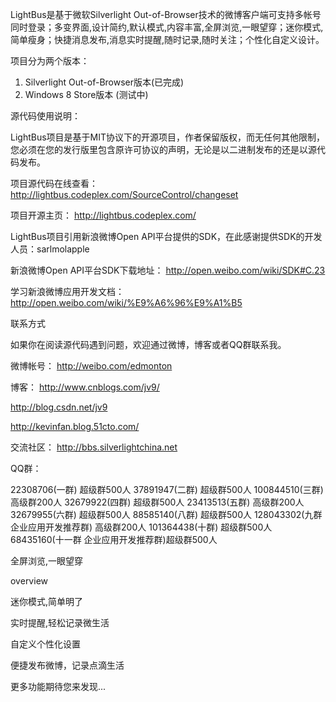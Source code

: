 LightBus是基于微软Silverlight Out-of-Browser技术的微博客户端可支持多帐号同时登录；多变界面,设计简约,默认模式,内容丰富,全屏浏览,一眼望穿；迷你模式,简单瘦身；快捷消息发布,消息实时提醒,随时记录,随时关注；个性化自定义设计。

项目分为两个版本：

1. Silverlight Out-of-Browser版本(已完成)
2. Windows 8 Store版本 (测试中)

源代码使用说明：

LightBus项目是基于MIT协议下的开源项目，作者保留版权，而无任何其他限制，您必须在您的发行版里包含原许可协议的声明，无论是以二进制发布的还是以源代码发布。

项目源代码在线查看： http://lightbus.codeplex.com/SourceControl/changeset

项目开源主页： http://lightbus.codeplex.com/

LightBus项目引用新浪微博Open API平台提供的SDK，在此感谢提供SDK的开发人员：sarlmolapple

新浪微博Open API平台SDK下载地址： http://open.weibo.com/wiki/SDK#C.23

学习新浪微博应用开发文档： http://open.weibo.com/wiki/%E9%A6%96%E9%A1%B5

联系方式

如果你在阅读源代码遇到问题，欢迎通过微博，博客或者QQ群联系我。

微博帐号： http://weibo.com/edmonton

博客： http://www.cnblogs.com/jv9/

http://blog.csdn.net/jv9

http://kevinfan.blog.51cto.com/

交流社区： http://bbs.silverlightchina.net

QQ群：

22308706(一群) 超级群500人 
37891947(二群) 超级群500人 
100844510(三群) 高级群200人 
32679922(四群) 超级群500人 
23413513(五群) 高级群200人 
32679955(六群) 超级群500人 
88585140(八群) 超级群500人 
128043302(九群 企业应用开发推荐群) 高级群200人 
101364438(十群) 超级群500人 
68435160(十一群 企业应用开发推荐群)超级群500人



全屏浏览,一眼望穿

overview

  

迷你模式,简单明了



  

实时提醒,轻松记录微生活



自定义个性化设置



 



 



 

便捷发布微博，记录点滴生活



  

更多功能期待您来发现...
